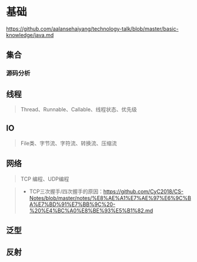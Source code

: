 # 基础

https://github.com/aalansehaiyang/technology-talk/blob/master/basic-knowledge/java.md

## 集合

### 源码分析

## 线程

> Thread、Runnable、Callable、线程状态、优先级

## IO

> File类、字节流、字符流、转换流、压缩流

## 网络

> TCP 编程、UDP编程

> - TCP三次握手/四次握手的原因：https://github.com/CyC2018/CS-Notes/blob/master/notes/%E8%AE%A1%E7%AE%97%E6%9C%BA%E7%BD%91%E7%BB%9C%20-%20%E4%BC%A0%E8%BE%93%E5%B1%82.md
>
>   

## 泛型

## 反射

